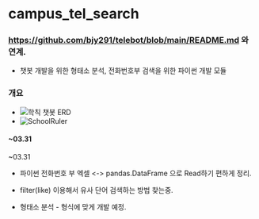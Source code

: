 # campus_tel_search



### https://github.com/bjy291/telebot/blob/main/README.md 와 연계.
- 챗봇 개발을 위한 형태소 분석, 전화번호부 검색을 위한 파이썬 개발 모듈


### 개요
- ![학칙 챗봇 ERD](https://user-images.githubusercontent.com/71078707/113081925-93b44c00-9214-11eb-9734-4e8fc82b3143.png)
- ![SchoolRuler](https://user-images.githubusercontent.com/71078707/113081949-9c0c8700-9214-11eb-8016-770ba6021972.png)

#### ~03.31
~03.31
- 파이썬 전화번호 부 엑셀 <-> pandas.DataFrame 으로 Read하기 편하게 정리. 
- filter(like) 이용해서 유사 단어 검색하는 방법 찾는중.

- 형태소 분석 - 형식에 맞게 개발 예정.
